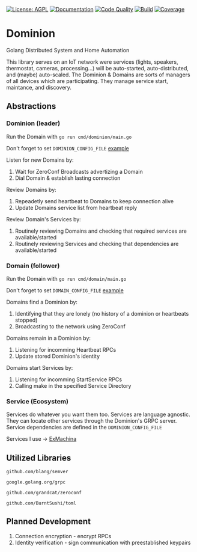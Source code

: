 [![License: AGPL](https://img.shields.io/badge/license-AGPL-blue.svg)][license]
[![Documentation](https://godoc.org/github.com/jmbarzee/dominion?status.svg)][docs]
[![Code Quality](https://goreportcard.com/badge/github.com/jmbarzee/dominion)][goreport]
[![Build](https://github.com/jmbarzee/dominion/workflows/ci/badge.svg)][status]
[![Coverage](https://codecov.io/gh/jmbarzee/dominion/branch/master/graph/badge.svg)][coverage]



# Dominion
Golang Distributed System and Home Automation

This library serves on an IoT network were services (lights, speakers, thermostat, cameras, processing...) will be auto-started, auto-distributed, and (maybe) auto-scaled. The Dominion & Domains are sorts of managers of all devices which are participating. They manage service start, maintance, and discovery.


## Abstractions
### Dominion (leader)
Run the Domain with `go run cmd/dominion/main.go`

Don't forget to set `DOMINION_CONFIG_FILE` [example](../main/cmd/dominion/ex.config.toml)

Listen for new Domains by:
1. Wait for ZeroConf Broadcasts advertizing a Domain
2. Dial Domain & establish lasting connection

Review Domains by:
1. Repeadetly send heartbeat to Domains to keep connection alive
2. Update Domains service list from heartbeat reply

Review Domain's Services by:
1. Routinely reviewing Domains and checking that required services are available/started 
2. Routinely reviewing Services and checking that dependencies are available/started



### Domain (follower)
Run the Domain with `go run cmd/domain/main.go`

Don't forget to set `DOMAIN_CONFIG_FILE` [example](../main/cmd/domain/ex.config.toml)

Domains find a Dominion by:
1. Identifying that they are lonely (no history of a dominion or heartbeats stopped)
2. Broadcasting to the network using ZeroConf

Domains remain in a Dominion by:
1. Listening for incomming Heartbeat RPCs
2. Update stored Dominion's identity 

Domains start Services by:
1. Listening for incomming StartService RPCs
2. Calling make in the specified Service Directory



### Service (Ecosystem) 
Services do whatever you want them too. Services are language agnostic. They can locate other services through the Dominion's GRPC server. Service dependencies are defined in the `DOMINION_CONFIG_FILE`

Services I use -> [ExMachina](github.com/jmbarzee/exmachina)


## Utilized Libraries

`github.com/blang/semver`

`google.golang.org/grpc`

`github.com/grandcat/zeroconf`

`github.com/BurntSushi/toml`



## Planned Development

1. Connection encryption - encrypt RPCs
2. Identity verification - sign communication with preestablished keypairs



[license]: https://opensource.org/licenses/GPL-3.0/
[docs]: (https://godoc.org/github.com/jmbarzee/dominion)

[status]: (https://github.com/jmbarzee/dominion/actions)
[coverage]: (https://codecov.io/gh/jmbarzee/dominion)
[goreport]: https://goreportcard.com/report/github.com/jmbarzee/dominion